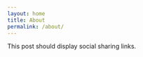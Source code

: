 ```yaml
---
layout: home
title: About
permalink: /about/
---
```

This post should display social sharing links.
